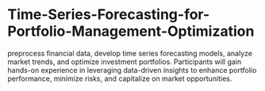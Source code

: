 # Time-Series-Forecasting-for-Portfolio-Management-Optimization
preprocess financial data, develop time series forecasting models, analyze market trends, and optimize investment portfolios. Participants will gain hands-on experience in leveraging data-driven insights to enhance portfolio performance, minimize risks, and capitalize on market opportunities.
